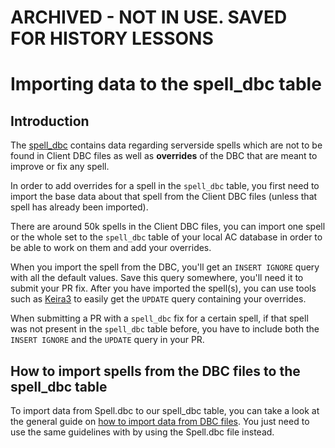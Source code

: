 # ARCHIVED - NOT IN USE. SAVED FOR HISTORY LESSONS

# Importing data to the spell_dbc table

## Introduction

The [spell_dbc](spell-dbc) contains data regarding serverside spells which are not to be found in Client DBC files as well as **overrides** of the DBC that are meant to improve or fix any spell.

In order to add overrides for a spell in the `spell_dbc` table, you first need to import the base data about that spell from the Client DBC files (unless that spell has already been imported).

There are around 50k spells in the Client DBC files, you can import one spell or the whole set to the `spell_dbc` table of your local AC database in order to be able to work on them and add your overrides.

When you import the spell from the DBC, you'll get an `INSERT IGNORE` query with all the default values. Save this query somewhere, you'll need it to submit your PR fix.
After you have imported the spell(s), you can use tools such as [Keira3](https://www.azerothcore.org/Keira3/) to easily get the `UPDATE` query containing your overrides.

When submitting a PR with a `spell_dbc` fix for a certain spell, if that spell was not present in the `spell_dbc` table before, you have to include both the `INSERT IGNORE` and the `UPDATE` query in your PR.

## How to import spells from the DBC files to the spell_dbc table

To import data from Spell.dbc to our spell_dbc table, you can take a look at the general guide on [how to import data from DBC files](how-to-import-dbc-data-in-db).
You just need to use the same guidelines with by using the Spell.dbc file instead.
